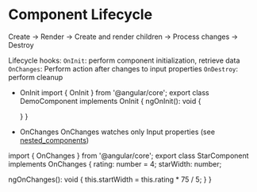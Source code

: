 # Component Lifecycle
Create -> Render -> Create and render children -> Process changes -> Destroy

Lifecycle hooks:
`OnInit`: perform component initialization, retrieve data
`OnChanges`: Perform action after changes to input properties
`OnDestroy`: perform cleanup

* OnInit
import { OnInit } from '@angular/core';
export class DemoComponent implements OnInit {
  ngOnInit(): void {

  }
}

* OnChanges
OnChanges watches only Input properties (see [nested_components](nested_components.md))

import { OnChanges } from '@angular/core';
export class StarComponent implements OnChanges {
  rating: number = 4;
  starWidth: number;

  ngOnChanges(): void {
    this.startWidth = this.rating * 75 / 5;
  }
}

<div class="crop" [style.width.px]="starWidth" [title]="rating">
  <div style="width: 75px">
    <span class="fa fa-star"></span>
    <span class="fa fa-star"></span>
    <span class="fa fa-star"></span>
    <span class="fa fa-star"></span>
    <span class="fa fa-star"></span>
  </div>
</div>

